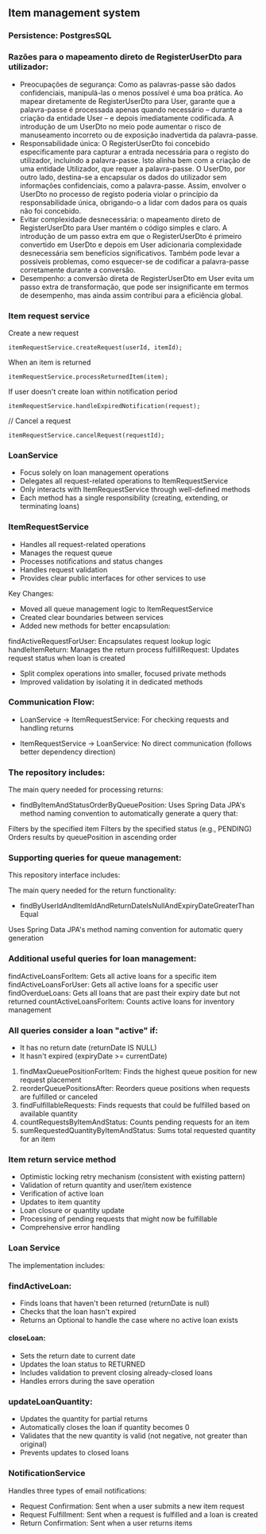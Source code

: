 ## **Item management system**

### Persistence: PostgresSQL

### Razões para o mapeamento direto de RegisterUserDto para utilizador:

- Preocupações de segurança: Como as palavras-passe são dados confidenciais, manipulá-las o menos possível é uma boa prática.
Ao mapear diretamente de RegisterUserDto para User, garante que a palavra-passe é processada apenas quando necessário – durante a criação da entidade User – e depois imediatamente codificada. 
A introdução de um UserDto no meio pode aumentar o risco de manuseamento incorreto ou de exposição inadvertida da palavra-passe.
- Responsabilidade única: O RegisterUserDto foi concebido especificamente para capturar a entrada necessária para o registo do utilizador, incluindo a palavra-passe. 
Isto alinha bem com a criação de uma entidade Utilizador, que requer a palavra-passe. O UserDto, por outro lado, destina-se a encapsular os dados do utilizador sem informações confidenciais, como a palavra-passe. 
Assim, envolver o UserDto no processo de registo poderia violar o princípio da responsabilidade única, obrigando-o a lidar com dados para os quais não foi concebido.
- Evitar complexidade desnecessária: o mapeamento direto de RegisterUserDto para User mantém o código simples e claro. 
A introdução de um passo extra em que o RegisterUserDto é primeiro convertido em UserDto e depois em User adicionaria complexidade desnecessária sem benefícios significativos. 
Também pode levar a possíveis problemas, como esquecer-se de codificar a palavra-passe corretamente durante a conversão.
- Desempenho: a conversão direta de RegisterUserDto em User evita um passo extra de transformação, que pode ser insignificante em termos de desempenho, mas ainda assim contribui para a eficiência global.


### Item request service

 Create a new request

``` itemRequestService.createRequest(userId, itemId); ```

 When an item is returned

``` itemRequestService.processReturnedItem(item); ```

If user doesn't create loan within notification period

```` itemRequestService.handleExpiredNotification(request); ````

// Cancel a request

```itemRequestService.cancelRequest(requestId); ```

### LoanService

- Focus solely on loan management operations
- Delegates all request-related operations to ItemRequestService
- Only interacts with ItemRequestService through well-defined methods
- Each method has a single responsibility (creating, extending, or terminating loans)

### ItemRequestService

- Handles all request-related operations
- Manages the request queue
- Processes notifications and status changes
- Handles request validation
- Provides clear public interfaces for other services to use

Key Changes:

- Moved all queue management logic to ItemRequestService
- Created clear boundaries between services
- Added new methods for better encapsulation:

findActiveRequestForUser: Encapsulates request lookup logic
handleItemReturn: Manages the return process
fulfillRequest: Updates request status when loan is created

- Split complex operations into smaller, focused private methods
- Improved validation by isolating it in dedicated methods

### Communication Flow:

- LoanService -> ItemRequestService: For checking requests and handling returns

- ItemRequestService -> LoanService: No direct communication (follows better dependency direction)

### The repository includes:

The main query needed for processing returns:

- findByItemAndStatusOrderByQueuePosition: Uses Spring Data JPA's method naming convention to automatically generate a query that:

Filters by the specified item
Filters by the specified status (e.g., PENDING)
Orders results by queuePosition in ascending order

### Supporting queries for queue management:

This repository interface includes:

The main query needed for the return functionality:

- findByUserIdAndItemIdAndReturnDateIsNullAndExpiryDateGreaterThanEqual

Uses Spring Data JPA's method naming convention for automatic query generation

### Additional useful queries for loan management:

findActiveLoansForItem: Gets all active loans for a specific item
findActiveLoansForUser: Gets all active loans for a specific user
findOverdueLoans: Gets all loans that are past their expiry date but not returned
countActiveLoansForItem: Counts active loans for inventory management

### All queries consider a loan "active" if:

- It has no return date (returnDate IS NULL)
- It hasn't expired (expiryDate >= currentDate)

1. findMaxQueuePositionForItem: Finds the highest queue position for new request placement
2. reorderQueuePositionsAfter: Reorders queue positions when requests are fulfilled or canceled
3. findFulfillableRequests: Finds requests that could be fulfilled based on available quantity
4. countRequestsByItemAndStatus: Counts pending requests for an item
5. sumRequestedQuantityByItemAndStatus: Sums total requested quantity for an item

### Item return service method

- Optimistic locking retry mechanism (consistent with existing pattern)
- Validation of return quantity and user/item existence
- Verification of active loan
- Updates to item quantity
- Loan closure or quantity update
- Processing of pending requests that might now be fulfillable
- Comprehensive error handling

### Loan Service

The implementation includes:

### findActiveLoan:

- Finds loans that haven't been returned (returnDate is null)
- Checks that the loan hasn't expired
- Returns an Optional to handle the case where no active loan exists

#### closeLoan:

- Sets the return date to current date
- Updates the loan status to RETURNED
- Includes validation to prevent closing already-closed loans
- Handles errors during the save operation

### updateLoanQuantity:

- Updates the quantity for partial returns
- Automatically closes the loan if quantity becomes 0
- Validates that the new quantity is valid (not negative, not greater than original)
- Prevents updates to closed loans

### NotificationService 

Handles three types of email notifications:

- Request Confirmation: Sent when a user submits a new item request
- Request Fulfillment: Sent when a request is fulfilled and a loan is created
- Return Confirmation: Sent when a user returns items